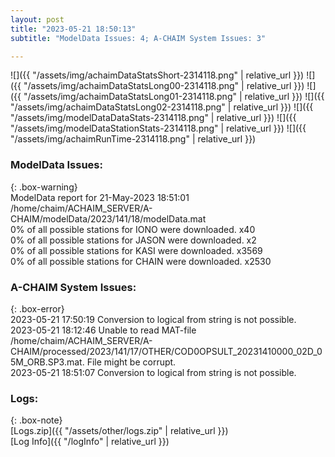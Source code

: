 ```yaml
---
layout: post
title: "2023-05-21 18:50:13"
subtitle: "ModelData Issues: 4; A-CHAIM System Issues: 3"

---
```


![]({{ "/assets/img/achaimDataStatsShort-2314118.png" | relative_url }})
![]({{ "/assets/img/achaimDataStatsLong00-2314118.png" | relative_url }})
![]({{ "/assets/img/achaimDataStatsLong01-2314118.png" | relative_url }})
![]({{ "/assets/img/achaimDataStatsLong02-2314118.png" | relative_url }})
![]({{ "/assets/img/modelDataDataStats-2314118.png" | relative_url }})
![]({{ "/assets/img/modelDataStationStats-2314118.png" | relative_url }})
![]({{ "/assets/img/achaimRunTime-2314118.png" | relative_url }})


### ModelData Issues:  
  
{: .box-warning}  
 ModelData report for 21-May-2023 18:51:01   
 /home/chaim/ACHAIM_SERVER/A-CHAIM/modelData/2023/141/18/modelData.mat   
 0% of all possible stations for IONO were downloaded. x40   
 0% of all possible stations for JASON were downloaded. x2   
 0% of all possible stations for KASI were downloaded. x3569   
 0% of all possible stations for CHAIN were downloaded. x2530   
  
### A-CHAIM System Issues:  
  
{: .box-error}  
2023-05-21 17:50:19 Conversion to logical from string is not possible.  
2023-05-21 18:12:46 Unable to read MAT-file /home/chaim/ACHAIM_SERVER/A-CHAIM/processed/2023/141/17/OTHER/COD0OPSULT_20231410000_02D_05M_ORB.SP3.mat. File might be corrupt.  
2023-05-21 18:51:07 Conversion to logical from string is not possible.  

### Logs:  
  
{: .box-note}  
[Logs.zip]({{ "/assets/other/logs.zip" | relative_url }})  
[Log Info]({{ "/logInfo" | relative_url }})  
